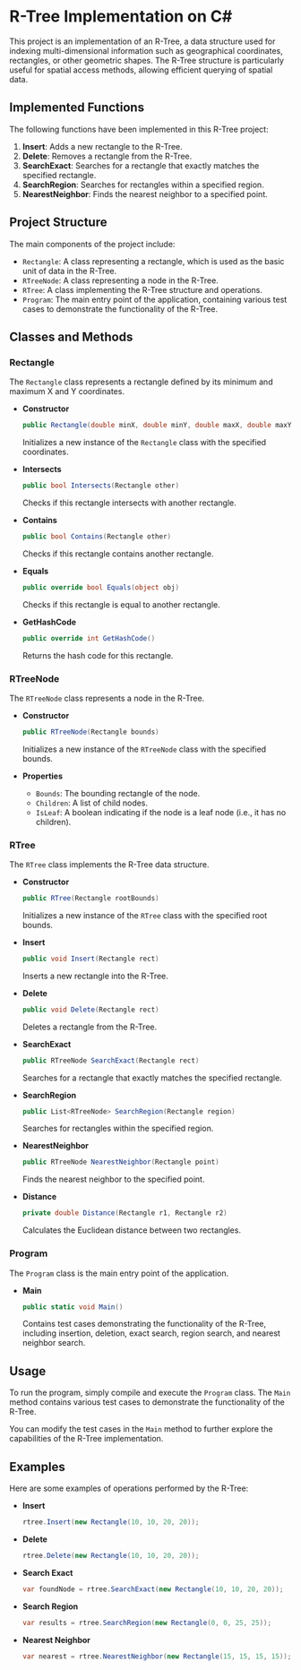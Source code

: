 # R-Tree Implementation on C#

This project is an implementation of an R-Tree, a data structure used for indexing multi-dimensional information such as geographical coordinates, rectangles, or other geometric shapes. The R-Tree structure is particularly useful for spatial access methods, allowing efficient querying of spatial data.

## Implemented Functions

The following functions have been implemented in this R-Tree project:

1. **Insert**: Adds a new rectangle to the R-Tree.
2. **Delete**: Removes a rectangle from the R-Tree.
3. **SearchExact**: Searches for a rectangle that exactly matches the specified rectangle.
4. **SearchRegion**: Searches for rectangles within a specified region.
5. **NearestNeighbor**: Finds the nearest neighbor to a specified point.

## Project Structure

The main components of the project include:
- `Rectangle`: A class representing a rectangle, which is used as the basic unit of data in the R-Tree.
- `RTreeNode`: A class representing a node in the R-Tree.
- `RTree`: A class implementing the R-Tree structure and operations.
- `Program`: The main entry point of the application, containing various test cases to demonstrate the functionality of the R-Tree.

## Classes and Methods

### Rectangle

The `Rectangle` class represents a rectangle defined by its minimum and maximum X and Y coordinates.

- **Constructor**
  ```csharp
  public Rectangle(double minX, double minY, double maxX, double maxY)
  ```
  Initializes a new instance of the `Rectangle` class with the specified coordinates.

- **Intersects**
  ```csharp
  public bool Intersects(Rectangle other)
  ```
  Checks if this rectangle intersects with another rectangle.

- **Contains**
  ```csharp
  public bool Contains(Rectangle other)
  ```
  Checks if this rectangle contains another rectangle.

- **Equals**
  ```csharp
  public override bool Equals(object obj)
  ```
  Checks if this rectangle is equal to another rectangle.

- **GetHashCode**
  ```csharp
  public override int GetHashCode()
  ```
  Returns the hash code for this rectangle.

### RTreeNode

The `RTreeNode` class represents a node in the R-Tree.

- **Constructor**
  ```csharp
  public RTreeNode(Rectangle bounds)
  ```
  Initializes a new instance of the `RTreeNode` class with the specified bounds.

- **Properties**
  - `Bounds`: The bounding rectangle of the node.
  - `Children`: A list of child nodes.
  - `IsLeaf`: A boolean indicating if the node is a leaf node (i.e., it has no children).

### RTree

The `RTree` class implements the R-Tree data structure.

- **Constructor**
  ```csharp
  public RTree(Rectangle rootBounds)
  ```
  Initializes a new instance of the `RTree` class with the specified root bounds.

- **Insert**
  ```csharp
  public void Insert(Rectangle rect)
  ```
  Inserts a new rectangle into the R-Tree.

- **Delete**
  ```csharp
  public void Delete(Rectangle rect)
  ```
  Deletes a rectangle from the R-Tree.

- **SearchExact**
  ```csharp
  public RTreeNode SearchExact(Rectangle rect)
  ```
  Searches for a rectangle that exactly matches the specified rectangle.

- **SearchRegion**
  ```csharp
  public List<RTreeNode> SearchRegion(Rectangle region)
  ```
  Searches for rectangles within the specified region.

- **NearestNeighbor**
  ```csharp
  public RTreeNode NearestNeighbor(Rectangle point)
  ```
  Finds the nearest neighbor to the specified point.

- **Distance**
  ```csharp
  private double Distance(Rectangle r1, Rectangle r2)
  ```
  Calculates the Euclidean distance between two rectangles.

### Program

The `Program` class is the main entry point of the application.

- **Main**
  ```csharp
  public static void Main()
  ```
  Contains test cases demonstrating the functionality of the R-Tree, including insertion, deletion, exact search, region search, and nearest neighbor search.

## Usage

To run the program, simply compile and execute the `Program` class. The `Main` method contains various test cases to demonstrate the functionality of the R-Tree.

You can modify the test cases in the `Main` method to further explore the capabilities of the R-Tree implementation.

## Examples

Here are some examples of operations performed by the R-Tree:

- **Insert**
  ```csharp
  rtree.Insert(new Rectangle(10, 10, 20, 20));
  ```

- **Delete**
  ```csharp
  rtree.Delete(new Rectangle(10, 10, 20, 20));
  ```

- **Search Exact**
  ```csharp
  var foundNode = rtree.SearchExact(new Rectangle(10, 10, 20, 20));
  ```

- **Search Region**
  ```csharp
  var results = rtree.SearchRegion(new Rectangle(0, 0, 25, 25));
  ```

- **Nearest Neighbor**
  ```csharp
  var nearest = rtree.NearestNeighbor(new Rectangle(15, 15, 15, 15));
  ```

